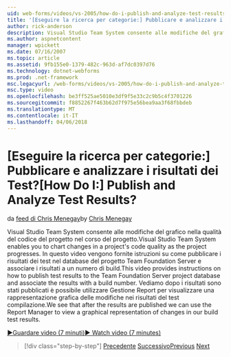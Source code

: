 ```yaml
---
uid: web-forms/videos/vs-2005/how-do-i-publish-and-analyze-test-results
title: '[Eseguire la ricerca per categorie:] Pubblicare e analizzare i risultati dei Test? | Microsoft Docs'
author: rick-anderson
description: Visual Studio Team System consente alle modifiche del grafico nella qualità del codice del progetto nel corso del progetto. In questo video vengono fornite istruzioni su come publ....
ms.author: aspnetcontent
manager: wpickett
ms.date: 07/16/2007
ms.topic: article
ms.assetid: 9fb155e0-1379-482c-963d-af7dc0397d76
ms.technology: dotnet-webforms
ms.prod: .net-framework
msc.legacyurl: /web-forms/videos/vs-2005/how-do-i-publish-and-analyze-test-results
msc.type: video
ms.openlocfilehash: be3ff525ae5010e3df9f5e33c2c9b5c4f3701226
ms.sourcegitcommit: f8852267f463b62d7f975e56bea9aa3f68fbbdeb
ms.translationtype: MT
ms.contentlocale: it-IT
ms.lasthandoff: 04/06/2018
---
```

<a name="how-do-i-publish-and-analyze-test-results"></a><span data-ttu-id="7562e-105">[Eseguire la ricerca per categorie:] Pubblicare e analizzare i risultati dei Test?</span><span class="sxs-lookup"><span data-stu-id="7562e-105">[How Do I:] Publish and Analyze Test Results?</span></span>
====================
<span data-ttu-id="7562e-106">da [feed di Chris Menegay](https://twitter.com/CMenegay)</span><span class="sxs-lookup"><span data-stu-id="7562e-106">by [Chris Menegay](https://twitter.com/CMenegay)</span></span>

<span data-ttu-id="7562e-107">Visual Studio Team System consente alle modifiche del grafico nella qualità del codice del progetto nel corso del progetto.</span><span class="sxs-lookup"><span data-stu-id="7562e-107">Visual Studio Team System enables you to chart changes in a project's code quality as the project progresses.</span></span> <span data-ttu-id="7562e-108">In questo video vengono fornite istruzioni su come pubblicare i risultati dei test nel database del progetto Team Foundation Server e associare i risultati a un numero di build.</span><span class="sxs-lookup"><span data-stu-id="7562e-108">This video provides instructions on how to publish test results to the Team Foundation Server project database and associate the results with a build number.</span></span> <span data-ttu-id="7562e-109">Vediamo dopo i risultati sono stati pubblicati è possibile utilizzare Gestione Report per visualizzare una rappresentazione grafica delle modifiche nei risultati del test compilazione.</span><span class="sxs-lookup"><span data-stu-id="7562e-109">We see that after the results are published we can use the Report Manager to view a graphical representation of changes in our build test results.</span></span>

[<span data-ttu-id="7562e-110">&#9654;Guardare video (7 minuti)</span><span class="sxs-lookup"><span data-stu-id="7562e-110">&#9654; Watch video (7 minutes)</span></span>](https://channel9.msdn.com/Blogs/ASP-NET-Site-Videos/how-do-i-publish-and-analyze-test-results)

> [!div class="step-by-step"]
> <span data-ttu-id="7562e-111">[Precedente](how-do-i-use-generic-tests.md)
> [Successivo](how-do-i-discover-application-changes-prior-to-deployment.md)</span><span class="sxs-lookup"><span data-stu-id="7562e-111">[Previous](how-do-i-use-generic-tests.md)
[Next](how-do-i-discover-application-changes-prior-to-deployment.md)</span></span>
